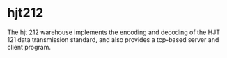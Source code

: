 # hjt212
The hjt 212 warehouse implements the encoding and decoding of the HJT 121 data transmission standard, and also provides a tcp-based server and client program.
